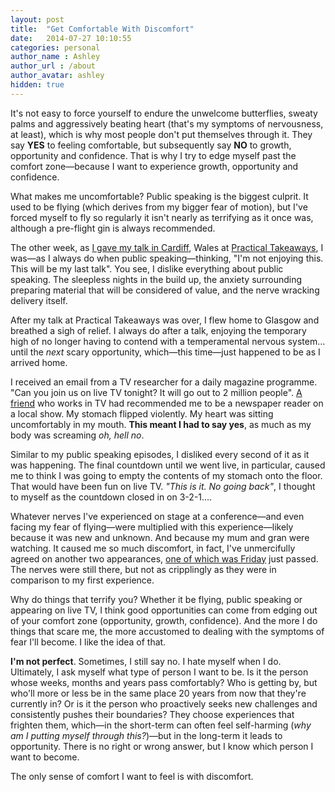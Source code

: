 ```yaml
---
layout: post
title:  "Get Comfortable With Discomfort"
date:   2014-07-27 10:10:55
categories: personal
author_name : Ashley
author_url : /about
author_avatar: ashley
hidden: true
---
```

It's not easy to force yourself to endure the unwelcome butterflies, sweaty palms and aggressively beating heart (that's my symptoms of nervousness, at least), which is why most people don't put themselves through it. They say <strong>YES</strong> to feeling comfortable, but subsequently say <strong>NO</strong> to growth, opportunity and confidence. That is why I try to edge myself past the comfort zone—because I want to experience growth, opportunity and confidence.

What makes me uncomfortable? Public speaking is the biggest culprit. It used to be flying (which derives from my bigger fear of motion), but I've forced myself to fly so regularly it isn't nearly as terrifying as it once was, although a pre-flight gin is always recommended.

<!--more-->

The other week, as <a href="http://insurancebyjack.co.uk/news/2014/07/24/practical-takeaways.html">I gave my talk in Cardiff</a>, Wales at <a href="http://practicaltakeaways.co.uk">Practical Takeaways</a>, I was—as I always do when public speaking—thinking, "I'm not enjoying this. This will be my last talk". You see, I dislike everything about public speaking. The sleepless nights in the build up, the anxiety surrounding preparing material that will be considered of value, and the nerve wracking delivery itself.

After my talk at Practical Takeaways was over, I flew home to Glasgow and breathed a sigh of relief. I always do after a talk, enjoying the temporary high of no longer having to contend with a temperamental nervous system… until the <em>next</em> scary opportunity, which—this time—just happened to be as I arrived home.

I received an email from a TV researcher for a daily magazine programme. "Can you join us on live TV tonight? It will go out to 2 million people". <a href="http://twitter.com/hellorogue">A friend</a> who works in TV had recommended me to be a newspaper reader on a local show. My stomach flipped violently. My heart was sitting uncomfortably in my mouth. <strong>This meant I had to say yes</strong>, as much as my body was screaming <em>oh, hell no</em>.

Similar to my public speaking episodes, I disliked every second of it as it was happening. The final countdown until we went live, in particular, caused me to think I was going to empty the contents of my stomach onto the floor. That would have been fun on live TV. <em>"This is it. No going back"</em>, I thought to myself as the countdown closed in on 3-2-1….

Whatever nerves I've experienced on stage at a conference—and even facing my fear of flying—were multiplied with this experience—likely because it was new and unknown. And because my mum and gran were watching. It caused me so much discomfort, in fact, I've unmercifully agreed on another two appearances, <a href="https://twitter.com/danrubin/status/492720040324898816">one of which was Friday</a> just passed. The nerves were still there, but not as cripplingly as they were in comparison to my first experience.

Why do things that terrify you? Whether it be flying, public speaking or appearing on live TV, I think good opportunities can come from edging out of your comfort zone (opportunity, growth, confidence). And the more I do things that scare me, the more accustomed to dealing with the symptoms of fear I'll become. I like the idea of that.

<strong>I'm not perfect</strong>. Sometimes, I still say no. I hate myself when I do. Ultimately, I ask myself what type of person I want to be. Is it the person whose weeks, months and years pass comfortably? Who is getting by, but who'll more or less be in the same place 20 years from now that they're currently in? Or is it the person who proactively seeks new challenges and consistently pushes their boundaries? They choose experiences that frighten them, which—in the short-term can often feel self-harming (<em>why am I putting myself through this?</em>)—but in the long-term it leads to opportunity. There is no right or wrong answer, but I know which person I want to become.

The only sense of comfort I want to feel is with discomfort.